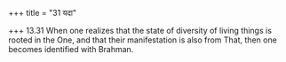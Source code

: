 +++
title = "31 यदा"

+++
13.31 When one realizes that the state of diversity of living things is
rooted in the One, and that their manifestation is also from That, then
one becomes identified with Brahman.
